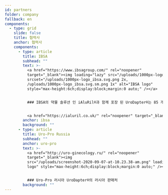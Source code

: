 ```yaml
---
id: partners
folder: company
fallback: en
components:
  - type: grid
    slide: false
    title: 협력사
    anchor: 협력사
    components:
      - type: article
        title: IBSA
        subhead: ""
        text: >-
          <a href="https://www.ibsagroup.com/" rel="noopener"
          target="_blank"><img loading="lazy" src="/uploads/1000px-logo_ibsa.svg.sm.png"
          srcset="/uploads/1000px-logo_ibsa.svg.png 2x,
          /uploads/1000px-logo_ibsa.svg.sm.png 1x" alt="IBSA logo"
          style="max-height:6ch;display:block;margin:0 auto;" /></a>


          ### IBSA의 약물 솔루션 인 iAluRil®과 함께 포장 된 UroDapter®는 85 개국에서 iAluadapter®라는 이름으로 제공됩니다.


          <a href="https://ialuril.co.uk/" rel="noopener" target="_blank"><img loading="lazy" src="/uploads/screen-shot-2019-10-25-at-11.30.43-am.png" alt="IBSA iAluadapter®" style="max-width:100%;display:block;margin:0 auto;" /></a>
        anchor: ibsa
        background: ""
      - type: article
        title: Uro-Pro Russia
        subhead: ""
        anchor: uro-pro
        text: >-
          <a href="http://uro-ginecology.ru/" rel="noopener"
          target="_blank"><img
          src="/uploads/screenshot-2020-09-07-at-10.23.38-am.png" loading="lazy" alt="Uro-Pro
          logo" style="max-height:6ch;display:block;margin:0 auto;" /></a>


          ### Uro-Pro 러시아 UroDapter®의 러시아 판매처
        background: ""
---
```

